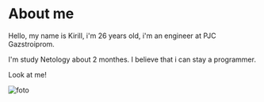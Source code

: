 # About me

Hello, my name is Kirill, i'm 26 years old, i'm an engineer at PJC Gazstroiprom.

I'm study Netology about 2 monthes. I believe that i can stay a programmer.

Look at me!

![foto](https://sun9-41.userapi.com/impg/Od3EkMNLVPYolo28reT5ushm4jO9iafHXgb28A/5ut1nVw1FY8.jpg?size=1440x1920&quality=95&sign=34c4384f682be5bc10afa8feae195665&type=album)